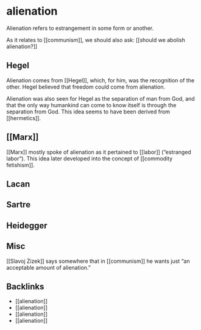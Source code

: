 # alienation

Alienation refers to estrangement in some form or another.

As it relates to [[communism]], we should also ask: [[should we abolish alienation?]]


<a id="orgb4a340a"></a>

## Hegel

Alienation comes from [[Hegel]], which, for him, was the recognition of the other. Hegel believed that freedom could come from alienation.

Alienation was also seen for Hegel as the separation of man from God, and that the only way humankind can come to know itself is through the separation from God. This idea seems to have been derived from [[hermetics]].


<a id="orgb7a3431"></a>

## [[Marx]]

[[Marx]] mostly spoke of alienation as it pertained to [[labor]] (&ldquo;estranged labor&rdquo;). This idea later developed into the concept of [[commodity fetishism]].


<a id="orgb764a6c"></a>

## Lacan


<a id="orgdff9f10"></a>

## Sartre


<a id="org203f2f5"></a>

## Heidegger


<a id="org04d30a3"></a>

## Misc

[[Slavoj Zizek]] says somewhere that in [[communism]] he wants just &ldquo;an acceptable amount of alienation.&rdquo;


<a id="orgfc861b8"></a>

## Backlinks

-   [[alienation]]
-   [[alienation]]
-   [[alienation]]
-   [[alienation]]
